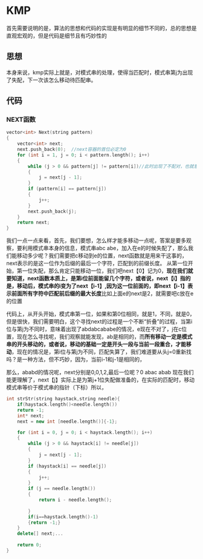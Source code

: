 # KMP
首先需要说明的是，算法的思想和代码的实现是有明显的细节不同的，总的思想是直观宏观的，但是代码是细节且有巧妙性的

## 思想
本身来说，kmp实际上就是，对模式串的处理，使得当匹配时，模式串第j为出现了失配，下一次该怎么移动待匹配串。

## 代码
### NEXT函数
```c++
vector<int> Next(string pattern)
{
	vector<int> next;
	next.push_back(0);	//next容器的首位必定为0
	for (int i = 1, j = 0; i < pattern.length(); i++)
	{
		while (j > 0 && pattern[j] != pattern[i])//此时出现了不配对，也就意味着，第i位不能很好的匹配了，比如aac aae
		{ 
			j = next[j - 1];
		}
		if (pattern[i] == pattern[j])
		{
			j++; 
		}
		next.push_back(j);
	}
	return next;
}
```
我们一点一点来看，首先，我们要想，怎么样才能多移动一点呢，答案是要多观察，要利用模式串本身的信息，模式串abc abe，加入在e的时候失配了，那么我们能移动多少呢？我们需要把c移动到e的位置，next函数就是用来干这事的，next表示的是这一位作为后缀的最后一个字符，匹配到的前缀长度。
从第一位开始，第一位失配，那么肯定只能移动一位，我们吧next【0】记为0，**现在我们就要知道，next函数本质上，是第i位前面能留几个字符，或者说，next【i】指的是，移动后，模式串的i变为了next【i-1】,因为这一位前面的，即next【i-1】表示前面所有字符中匹配前后缀的最大长度**比如上面e的next是2，就需要吧c放在e的位置

代码上，从开头开始，模式串第一位，如果和第0位相同，就是1，不同，就是0，但是很快，我们需要明白，这个寻找next的过程是一个不断“折叠”的过程，当第i位与第j为不同时，意味着出现了abdabcababe的情况，e现在不对了，j在c位置，现在怎么寻找呢，我们观察就能发现，ab是相同的，而**所有移动一定是模式串的开头移动的，或者说，移动的基础一定是开头一段与当前一段重合，才能移动**，现在的情况是，第i位与第j为不同，匹配失算了，我们难道要从头j=0重新找吗？是一种方法，但不巧妙，因为，当前i-1和j-1是相同的，

那么，ababd的情况呢，next分别是0,0,1,2,最后一位呢？0
abac
abab
现在我们能更理解了，next【j】实际上是为第j+1位失配做准备的，在实际的匹配时，移动模式串等价于模式串的指针（下标）所以，
```c++
int strStr(string haystack,string needle){
    if(haystack.length()<needle.length())
    return -1;
    int* next;
    next = new int [needle.length()]{-1};

	for (int i = 0, j = 0; i < haystack.length(); i++)
	{
		while (j > 0 && haystack[i] != needle[j])
		{
			j = next[j - 1];
		}
		if (haystack[i] == needle[j])
		{
			j++;
		}
		if (j == needle.length())
		{
			return i - needle.length();
			
		}
        if(i==haystack.length()-1)
        {return -1;}
	}
    delete[] next;...
	
	return 0;
}

```
